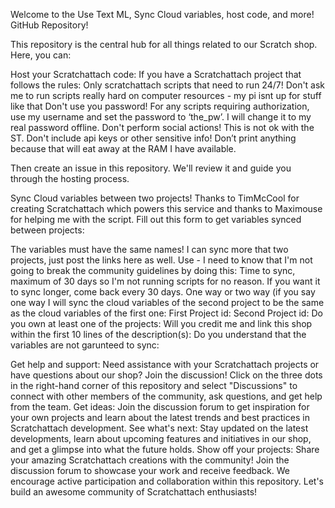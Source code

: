 Welcome to the Use Text ML, Sync Cloud variables, host code, and more! GitHub Repository!

This repository is the central hub for all things related to our Scratch shop. Here, you can:

Host your Scratchattach code: If you have a Scratchattach project that follows the rules:
Only scratchattach scripts that need to run 24/7!
Don't ask me to run scripts really hard on computer resources - my pi isnt up for stuff like that
Don't use you password! For any scripts requiring authorization, use my username and set the password to ‘the_pw’. I will change it to my real password offline.
Don't perform social actions! This is not ok with the ST.
Don't include api keys or other sensitive info!
Don’t print anything because that will eat away at the RAM I have available.

Then create an issue in this repository. We'll review it and guide you through the hosting process.

Sync Cloud variables between two projects!
Thanks to TimMcCool for creating  Scratchattach which powers this service and thanks to  Maximouse  for helping me with the script.
Fill out this form to get variables synced between projects:

The variables must have the same names! I can sync more that two projects, just post the links here as well.
Use - I need to know that I'm not going to break the community guidelines by doing this:
Time to sync, maximum of 30 days so I'm not running scripts for no reason. If you want it to sync longer, come back every 30 days.
One way or two way (if you say one way I will sync the cloud variables of the second project to be the same as the cloud variables of the first one:
First Project id:
Second Project id:
Do you own at least one of the projects:
Will you credit me and link this shop within the first 10 lines of the description(s):
Do you understand that the variables are not garunteed to sync:

Get help and support: Need assistance with your Scratchattach projects or have questions about our shop? Join the discussion! Click on the three dots in the right-hand corner of this repository and select "Discussions" to connect with other members of the community, ask questions, and get help from the team.
Get ideas: Join the discussion forum to get inspiration for your own projects and learn about the latest trends and best practices in Scratchattach development.
See what's next: Stay updated on the latest developments, learn about upcoming features and initiatives in our shop, and get a glimpse into what the future holds.
Show off your projects: Share your amazing Scratchattach creations with the community! Join the discussion forum to showcase your work and receive feedback.
We encourage active participation and collaboration within this repository. Let's build an awesome community of Scratchattach enthusiasts!
